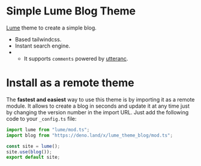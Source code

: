 # Simple Lume Blog Theme

[Lume](https://lume.land) theme to create a simple blog.

- Based tailwindcss.
- Instant search engine.
- - It supports `comments` powered by [utteranc](https://utteranc.es/).

# Install as a remote theme

The **fastest and easiest** way to use this theme is by importing it as a remote
module. It allows to create a blog in seconds and update it at any time just by
changing the version number in the import URL. Just add the following code to
your `_config.ts` file:

```ts
import lume from "lume/mod.ts";
import blog from "https://deno.land/x/lume_theme_blog/mod.ts";

const site = lume();
site.use(blog());
export default site;
```
